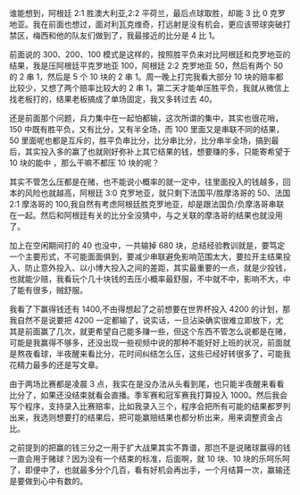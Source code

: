谁能想到，阿根廷 2:1 胜澳大利亚,2:2 平荷兰，最后点球取胜，却能 3 比 0 克罗地亚。我在前面也想过，面对利瓦克维奇，打远射是没有机会，更应该带球突破打禁区，梅西和他的队友们做到了，我最接近的比分是 4 比 1。

前面说的 300、200、100 模式是这样的，按照胜平负来对比阿根廷和克罗地亚的结果，我是压阿根廷平克罗地亚 100，阿根廷 2:2 克罗地亚 50，然后有两个 50 的 2 串 1，然后是 5 个 10 块的 2 串 1。周一晚上打完我看大部分 10 块的赔率都比较少，又想了两个赔率比较大的 2 串 1，第二天才能单压胜平负，我就从微信上找老板打的，结果老板搞成了单场固定，我又多转过去 40。

还是前面那个问题，兵力集中在一起怕都输，这次所谓的集中，其实也很花哨，150 中既有胜平负，又有比分，又有半全场，而 100 里面又是串联不同的结果，50 里面呢也都是互斥的，胜平负串比分，比分串比分，比分串半全场，搞到最后，其实投入多的赢了也就刚好弥补上其它结果的钱，想要赚的多，只能寄希望于 10 块的能中 ，那么干嘛不都压 10 块的呢？

其实不管怎么压都是在赌，也不能说小概率的就一定中，往里面投入的钱越多，回本的风险也就越高，阿根廷 3:0 克罗地亚，就只剩下法国平/胜摩洛哥的 50、法国 2:1 摩洛哥的 100,我自然有考虑阿根廷胜克罗地亚，却是跟法国负/负摩洛哥串联在一起。然后和阿根廷有关的比分全没猜中，与之关联的摩洛哥的结果也就没用了。

加上在空闲期间打的 40 也没中，一共输掉 680 块，总结经验教训就是，要笃定一个主要形式，不可能面面俱到，要减少串联避免影响范围太大，要拉开主结果投入、防止意外投入、以小博大投入之间的差距，其实最重要的一点，就是少投钱，也就能少赔，我看玩个几十块钱的去压小概率最舒服，不中就不中，影响不大，中了能有很多，贼舒服。

我看了下赢得钱还有 1400,不由得想起了之前想要在世界杯投入 4200 的计划，那我自然不是说要把 4200 一定都输了，说实话，一旦沾染确实很难立即放下，尤其是前面赢了几次，就更希望自己能多赚一些，但这个东西不管怎么说都是在赌，可能是我赢得不够多，还没出现一些视频中说的那种不能好好上班的状况，前面就是熬夜看球，半夜醒来看比分，花时间纠结怎么压，这些已经好转很多了，可能我花精力最多的还是写文章。

由于两场比赛都是凌晨 3 点，我实在是没办法从头看到尾，也只能半夜醒来看看比分了，如果还没结束就看会直播。季军赛和冠军赛我打算投入 1000。然后我会写个程序，支持录入比赛赔率，比如我录入三个，程序会把所有可能的结果都罗列出来，我选则想要打的结果后，把可能赢赔结果也都分析出来，用来调整资金占比。

之前提到的把赢的钱三分之一用于扩大战果其实不靠谱，那岂不是说赌球赢得的钱一直会用于赌球？因为没有一个结束的标准，后面啊，就 10 块、10 块的乐呵乐呵了，即便中了，也就最多分个几百，看有好机会再出手，一个月结算一次，赢输还是要做到心中有数的。

